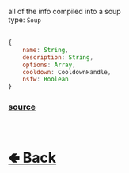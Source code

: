 all of the info compiled into a soup<br>
type: `Soup`<br><br>
```js
{
    name: String, 
    description: String, 
    options: Array,
    cooldown: CooldownHandle,
    nsfw: Boolean 
}
```

### [source](https://github.com/shysolocup/noscord.js/blob/main/src/Services/CommandService/custard/SlashCommand.js)


<br> <h1> [🢀 Back](https://github.com/shysolocup/noscord.js/wiki/Commands.SlashCommand) </h1>